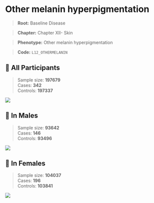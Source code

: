 # Other melanin hyperpigmentation

> **Root:** Baseline Disease  

> **Chapter:** Chapter XII- Skin  

> **Phenotype:** Other melanin hyperpigmentation  

> **Code:** `L12_OTHERMELANIN`

## 🧪 All Participants  
> Sample size: **197679**  
> Cases: **342**  
> Controls: **197337**
<img src="/Disease/Figures/ALL/Incidence/L12_OTHERMELANIN.png"/>
<CsvTable src="/public/Disease/Data/ALL/Incidence/COX_L12_OTHERMELANIN.csv" label="🔍 View full results" />

## 👨 In Males  
> Sample size: **93642**  
> Cases: **146**  
> Controls: **93496**
<img src="/Disease/Figures/Male/Incidence/L12_OTHERMELANIN.png"/>
<CsvTable src="/public/Disease/Data/Male/Incidence/COX_L12_OTHERMELANIN.csv" label="🔍 View full results" />

## 👩 In Females  
> Sample size: **104037**  
> Cases: **196**  
> Controls: **103841**
<img src="/Disease/Figures/Female/Incidence/L12_OTHERMELANIN.png"/>
<CsvTable src="/public/Disease/Data/Female/Incidence/COX_L12_OTHERMELANIN.csv" label="🔍 View full results" />
